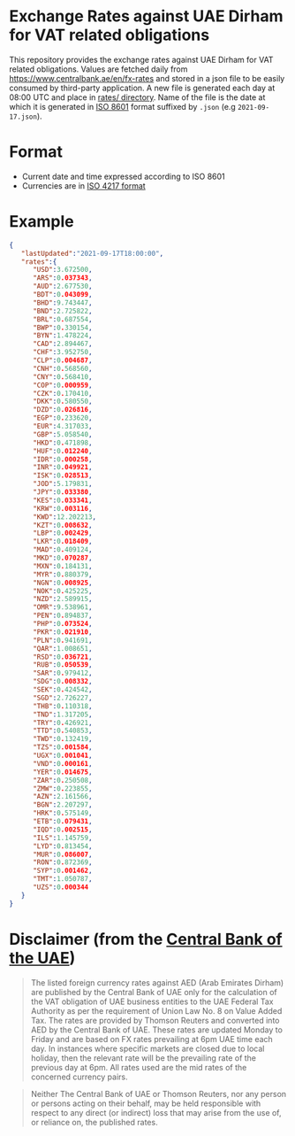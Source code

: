 # Exchange Rates against UAE Dirham for VAT related obligations

This repository provides the exchange rates against UAE Dirham for VAT related obligations. Values are fetched daily from https://www.centralbank.ae/en/fx-rates and stored in a json file to be easily consumed by third-party application. 
A new file is generated each day at 08:00 UTC and place in [rates/ directory](https://github.com/paulbares/centralbank-ae-fx-rates/tree/main/rates). Name of the file is the date at which it is generated in [ISO 8601](https://www.iso.org/iso-8601-date-and-time-format.html) format suffixed by `.json` (e.g `2021-09-17.json`).

# Format

- Current date and time expressed according to ISO 8601
- Currencies are in [ISO 4217 format](https://en.wikipedia.org/wiki/ISO_4217)

# Example

```json
{
   "lastUpdated":"2021-09-17T18:00:00",
   "rates":{
      "USD":3.672500,
      "ARS":0.037343,
      "AUD":2.677530,
      "BDT":0.043099,
      "BHD":9.743447,
      "BND":2.725822,
      "BRL":0.687554,
      "BWP":0.330154,
      "BYN":1.478224,
      "CAD":2.894467,
      "CHF":3.952750,
      "CLP":0.004687,
      "CNH":0.568560,
      "CNY":0.568410,
      "COP":0.000959,
      "CZK":0.170410,
      "DKK":0.580550,
      "DZD":0.026816,
      "EGP":0.233620,
      "EUR":4.317033,
      "GBP":5.058540,
      "HKD":0.471898,
      "HUF":0.012240,
      "IDR":0.000258,
      "INR":0.049921,
      "ISK":0.028513,
      "JOD":5.179831,
      "JPY":0.033380,
      "KES":0.033341,
      "KRW":0.003116,
      "KWD":12.202213,
      "KZT":0.008632,
      "LBP":0.002429,
      "LKR":0.018409,
      "MAD":0.409124,
      "MKD":0.070287,
      "MXN":0.184131,
      "MYR":0.880379,
      "NGN":0.008925,
      "NOK":0.425225,
      "NZD":2.589915,
      "OMR":9.538961,
      "PEN":0.894837,
      "PHP":0.073524,
      "PKR":0.021910,
      "PLN":0.941691,
      "QAR":1.008651,
      "RSD":0.036721,
      "RUB":0.050539,
      "SAR":0.979412,
      "SDG":0.008332,
      "SEK":0.424542,
      "SGD":2.726227,
      "THB":0.110318,
      "TND":1.317205,
      "TRY":0.426921,
      "TTD":0.540853,
      "TWD":0.132419,
      "TZS":0.001584,
      "UGX":0.001041,
      "VND":0.000161,
      "YER":0.014675,
      "ZAR":0.250508,
      "ZMW":0.223855,
      "AZN":2.161566,
      "BGN":2.207297,
      "HRK":0.575149,
      "ETB":0.079431,
      "IQD":0.002515,
      "ILS":1.145759,
      "LYD":0.813454,
      "MUR":0.086007,
      "RON":0.872369,
      "SYP":0.001462,
      "TMT":1.050787,
      "UZS":0.000344
   }
}
```

# Disclaimer (from the [Central Bank of the UAE](https://www.centralbank.ae/en/fx-rates))

> The listed foreign currency rates against AED (Arab Emirates Dirham) are published by the Central Bank of UAE only for the calculation of the VAT obligation of UAE business entities to the UAE Federal Tax Authority as per the requirement of Union Law No. 8 on Value Added Tax. The rates are provided by Thomson Reuters and converted into AED by the Central Bank of UAE. These rates are updated Monday to Friday and are based on FX rates prevailing at 6pm UAE time each day. In instances where specific markets are closed due to local holiday, then the relevant rate will be the prevailing rate of the previous day at 6pm. All rates used are the mid rates of the concerned currency pairs.

> Neither The Central Bank of UAE or Thomson Reuters, nor any person or persons acting on their behalf, may be held responsible with respect to any direct (or indirect) loss that may arise from the use of, or reliance on, the published rates.

